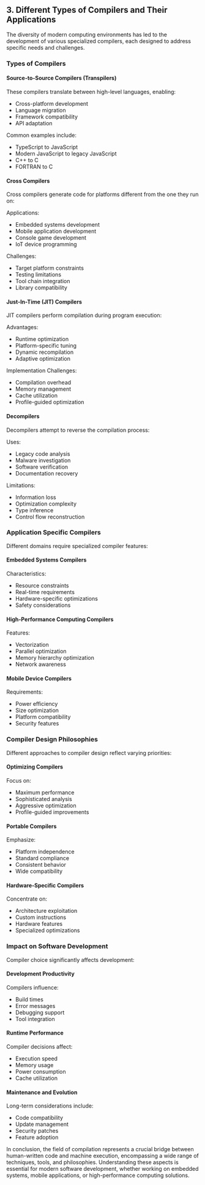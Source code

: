 ## 3. Different Types of Compilers and Their Applications

The diversity of modern computing environments has led to the development of various specialized compilers, each designed to address specific needs and challenges.

### Types of Compilers

#### Source-to-Source Compilers (Transpilers)
These compilers translate between high-level languages, enabling:
- Cross-platform development
- Language migration
- Framework compatibility
- API adaptation

Common examples include:
- TypeScript to JavaScript
- Modern JavaScript to legacy JavaScript
- C++ to C
- FORTRAN to C

#### Cross Compilers
Cross compilers generate code for platforms different from the one they run on:

Applications:
- Embedded systems development
- Mobile application development
- Console game development
- IoT device programming

Challenges:
- Target platform constraints
- Testing limitations
- Tool chain integration
- Library compatibility

#### Just-In-Time (JIT) Compilers
JIT compilers perform compilation during program execution:

Advantages:
- Runtime optimization
- Platform-specific tuning
- Dynamic recompilation
- Adaptive optimization

Implementation Challenges:
- Compilation overhead
- Memory management
- Cache utilization
- Profile-guided optimization

#### Decompilers
Decompilers attempt to reverse the compilation process:

Uses:
- Legacy code analysis
- Malware investigation
- Software verification
- Documentation recovery

Limitations:
- Information loss
- Optimization complexity
- Type inference
- Control flow reconstruction

### Application Specific Compilers

Different domains require specialized compiler features:

#### Embedded Systems Compilers
Characteristics:
- Resource constraints
- Real-time requirements
- Hardware-specific optimizations
- Safety considerations

#### High-Performance Computing Compilers
Features:
- Vectorization
- Parallel optimization
- Memory hierarchy optimization
- Network awareness

#### Mobile Device Compilers
Requirements:
- Power efficiency
- Size optimization
- Platform compatibility
- Security features

### Compiler Design Philosophies

Different approaches to compiler design reflect varying priorities:

#### Optimizing Compilers
Focus on:
- Maximum performance
- Sophisticated analysis
- Aggressive optimization
- Profile-guided improvements

#### Portable Compilers
Emphasize:
- Platform independence
- Standard compliance
- Consistent behavior
- Wide compatibility

#### Hardware-Specific Compilers
Concentrate on:
- Architecture exploitation
- Custom instructions
- Hardware features
- Specialized optimizations

### Impact on Software Development

Compiler choice significantly affects development:

#### Development Productivity
Compilers influence:
- Build times
- Error messages
- Debugging support
- Tool integration

#### Runtime Performance
Compiler decisions affect:
- Execution speed
- Memory usage
- Power consumption
- Cache utilization

#### Maintenance and Evolution
Long-term considerations include:
- Code compatibility
- Update management
- Security patches
- Feature adoption

In conclusion, the field of compilation represents a crucial bridge between human-written code and machine execution, encompassing a wide range of techniques, tools, and philosophies. Understanding these aspects is essential for modern software development, whether working on embedded systems, mobile applications, or high-performance computing solutions.